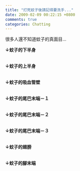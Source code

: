 ```yaml
---
title: "打死蚊子後請記得要洗手..."
date: 2009-02-09 00:22:15 +0800
comments: true
categories: Chatting
---
```

<p>很多人還不知道蚊子的真面目...</p><p><b>&darr;蚊子的下半身<br /></b></p><p><b><br />&darr;蚊子的上半身<br /></b></p><p><b><br />&darr;蚊子的吸血管壁<br /></b></p><p><b><br />&darr;蚊子的尾巴末端－１<br /></b></p><p><b><br />&darr;蚊子的尾巴末端－２<br /></b></p><p><b><br />&darr;蚊子的尾巴末端－３<br /></b></p><p><b><br />&darr;蚊子的翅膀<br /></b></p><p><b><br />&darr;蚊子的腳末端<br /><br /><br /></b></p>
